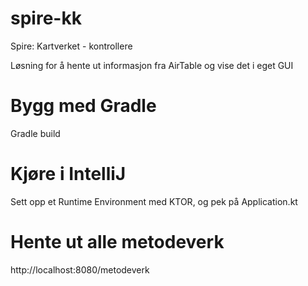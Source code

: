 # spire-kk
Spire: Kartverket - kontrollere

Løsning for å hente ut informasjon fra AirTable og vise det i eget GUI

# Bygg med Gradle

Gradle build

# Kjøre i IntelliJ

Sett opp et Runtime Environment med KTOR, og pek på Application.kt

# Hente ut alle metodeverk

http://localhost:8080/metodeverk